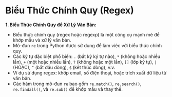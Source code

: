 # Biểu Thức Chính Quy (Regex)

**1. Biểu Thức Chính Quy để Xử Lý Văn Bản:**

- Biểu thức chính quy (regex hoặc regexp) là một công cụ mạnh mẽ để khớp mẫu và xử lý văn bản.
- Mô-đun `re` trong Python được sử dụng để làm việc với biểu thức chính quy.
- Các ký tự đặc biệt phổ biến: `.` (bất kỳ ký tự nào), `*` (không hoặc nhiều lần), `+` (một hoặc nhiều lần), `?` (không hoặc một lần), `[]` (lớp ký tự), `|` (HOẶC), `^` (bắt đầu dòng), `$` (kết thúc dòng), v.v.
- Ví dụ sử dụng regex: khớp email, số điện thoại, hoặc trích xuất dữ liệu từ văn bản.
- Các hàm trong mô-đun `re` bao gồm `re.match()`, `re.search()`, `re.findall()`, và `re.sub()` để khớp mẫu và thay thế.